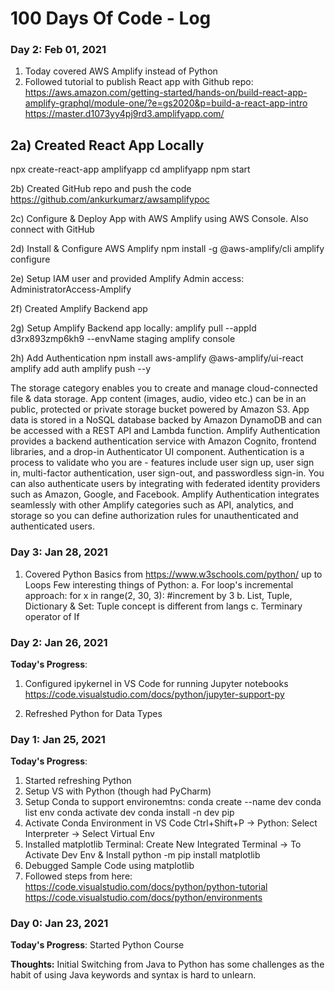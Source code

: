 # 100 Days Of Code - Log

### Day 2: Feb 01, 2021
1. Today covered AWS Amplify instead of Python
2. Followed tutorial to publish React app with Github repo:
https://aws.amazon.com/getting-started/hands-on/build-react-app-amplify-graphql/module-one/?e=gs2020&p=build-a-react-app-intro
https://master.d1073yy4pj9rd3.amplifyapp.com/

2a) Created React App Locally
-----------------------
npx create-react-app amplifyapp
cd amplifyapp
npm start

2b) Created GitHub repo and push the code
https://github.com/ankurkumarz/awsamplifypoc

2c) Configure & Deploy App with AWS Amplify using AWS Console. Also connect with GitHub

2d) Install & Configure AWS Amplify
npm install -g @aws-amplify/cli
amplify configure

2e) Setup IAM user and provided Amplify Admin access: AdministratorAccess-Amplify

2f) Created Amplify Backend app

2g) Setup Amplify Backend app locally:
amplify pull --appId d3rx893zmp6kh9 --envName staging
amplify console

2h) Add Authentication
npm install aws-amplify @aws-amplify/ui-react
amplify add auth
amplify push --y

The storage category enables you to create and manage cloud-connected file & data storage. App content (images, audio, video etc.) can be in an public, protected or private storage bucket powered by Amazon S3. App data is stored in a NoSQL database backed by Amazon DynamoDB and can be accessed with a REST API and Lambda function.
Amplify Authentication provides a backend authentication service with Amazon Cognito, frontend libraries, and a drop-in Authenticator UI component. Authentication is a process to validate who you are - features include user sign up, user sign in, multi-factor authentication, user sign-out, and passwordless sign-in. You can also authenticate users by integrating with federated identity providers such as Amazon, Google, and Facebook. Amplify Authentication integrates seamlessly with other Amplify categories such as API, analytics, and storage so you can define authorization rules for unauthenticated and authenticated users.


### Day 3: Jan 28, 2021
1. Covered Python Basics from https://www.w3schools.com/python/ up to Loops
Few interesting things of Python:
 a. For loop's incremental approach: for x in range(2, 30, 3): #increment by 3
 b. List, Tuple, Dictionary & Set: Tuple concept is different from langs
 c. Terminary operator of If

### Day 2: Jan 26, 2021
**Today's Progress**: 
1. Configured ipykernel in VS Code for running Jupyter notebooks
https://code.visualstudio.com/docs/python/jupyter-support-py

2. Refreshed Python for Data Types

### Day 1: Jan 25, 2021
**Today's Progress**: 
1. Started refreshing Python 
2. Setup VS with Python (though had PyCharm)
3. Setup Conda to support environemtns: 
conda create --name dev
conda list env
conda activate dev
conda install -n dev pip
4. Activate Conda Environment in VS Code
Ctrl+Shift+P -> Python: Select Interpreter -> Select Virtual Env
5. Installed matplotlib
Terminal: Create New Integrated Terminal -> To Activate Dev Env & Install 
python -m pip install matplotlib
5. Debugged Sample Code using matplotlib
6. Followed steps from here: https://code.visualstudio.com/docs/python/python-tutorial 
https://code.visualstudio.com/docs/python/environments

### Day 0: Jan 23, 2021

**Today's Progress**: Started Python Course

**Thoughts:** Initial Switching from Java to Python has some challenges as the habit of using Java keywords and syntax is hard to unlearn.